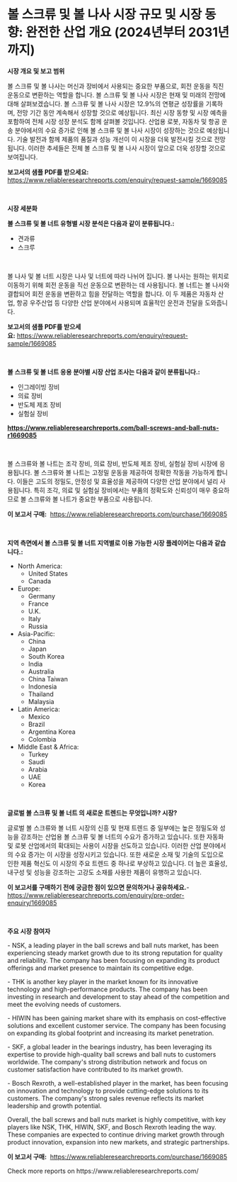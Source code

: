 <p><h1>볼 스크류 및 볼 나사 시장 규모 및 시장 동향: 완전한 산업 개요 (2024년부터 2031년까지)</h1></p><p><strong>시장 개요 및 보고 범위</strong></p>
<p><p>볼 스크류 및 볼 나사는 머신과 장비에서 사용되는 중요한 부품으로, 회전 운동을 직진 운동으로 변환하는 역할을 합니다. 볼 스크류 및 볼 나사 시장은 현재 및 미래의 전망에 대해 살펴보겠습니다. 볼 스크류 및 볼 나사 시장은 12.9%의 연평균 성장률을 기록하며, 전망 기간 동안 계속해서 성장할 것으로 예상됩니다. 최신 시장 동향 및 시장 예측을 포함하여 전체 시장 성장 분석도 함께 살펴볼 것입니다. 산업용 로봇, 자동차 및 항공 운송 분야에서의 수요 증가로 인해 볼 스크류 및 볼 나사 시장이 성장하는 것으로 예상됩니다. 기술 발전과 함께 제품의 품질과 성능 개선이 이 시장을 더욱 발전시킬 것으로 전망됩니다. 이러한 추세들은 전체 볼 스크류 및 볼 나사 시장이 앞으로 더욱 성장할 것으로 보여집니다.</p></p>
<p><strong>보고서의 샘플 PDF를 받으세요:</strong> <a href="https://www.reliableresearchreports.com/enquiry/request-sample/1669085">https://www.reliableresearchreports.com/enquiry/request-sample/1669085</a></p>
<p>&nbsp;</p>
<p><strong>시장 세분화</strong></p>
<p><strong>볼 스크류 및 볼 너트 유형별 시장 분석은 다음과 같이 분류됩니다.:</strong></p>
<p><ul><li>견과류</li><li>스크루</li></ul></p>
<p>&nbsp;</p>
<p><p>볼 나사 및 볼 너트 시장은 나사 및 너트에 따라 나뉘어 집니다. 볼 나사는 원하는 위치로 이동하기 위해 회전 운동을 직선 운동으로 변환하는 데 사용됩니다. 볼 너트는 볼 나사와 결합되어 회전 운동을 변환하고 힘을 전달하는 역할을 합니다. 이 두 제품은 자동차 산업, 항공 우주산업 등 다양한 산업 분야에서 사용되며 효율적인 운전과 전달을 도와줍니다.</p></p>
<p><strong>보고서의 샘플 PDF를 받으세요:</strong>&nbsp;<a href="https://www.reliableresearchreports.com/enquiry/request-sample/1669085">https://www.reliableresearchreports.com/enquiry/request-sample/1669085</a></p>
<p>&nbsp;</p>
<p><strong> 볼 스크류 및 볼 너트 응용 분야별 시장 산업 조사는 다음과 같이 분류됩니다.:</strong></p>
<p><ul><li>인그레이빙 장비</li><li>의료 장비</li><li>반도체 제조 장비</li><li>실험실 장비</li></ul></p>
<p><strong><a href="https://www.reliableresearchreports.com/ball-screws-and-ball-nuts-r1669085">https://www.reliableresearchreports.com/ball-screws-and-ball-nuts-r1669085</a></strong></p>
<p>&nbsp;</p>
<p><p>볼 스크류와 볼 나트는 조각 장비, 의료 장비, 반도체 제조 장비, 실험실 장비 시장에 응용됩니다. 볼 스크류와 볼 나트는 고정밀 운동을 제공하여 정확한 작동을 가능하게 합니다. 이들은 고도의 정밀도, 안정성 및 효율성을 제공하여 다양한 산업 분야에서 널리 사용됩니다. 특히 조각, 의료 및 실험실 장비에서는 부품의 정확도와 신뢰성이 매우 중요하므로 볼 스크류와 볼 나트가 중요한 부품으로 사용됩니다.</p></p>
<p><strong>이 보고서 구매:</strong>&nbsp; <a href="https://www.reliableresearchreports.com/purchase/1669085">https://www.reliableresearchreports.com/purchase/1669085</a></p>
<p>&nbsp;</p>
<p><strong>지역 측면에서 볼 스크류 및 볼 너트 지역별로 이용 가능한 시장 플레이어는 다음과 같습니다.:</strong></p>
<p><ul>
    <li>
        North America:
        <ul>
            <li>United States</li>
            <li>Canada</li>
        </ul>
    </li>
    <li>
        Europe:
        <ul>
            <li>Germany</li>
            <li>France</li>
            <li>U.K.</li>
            <li>Italy</li>
            <li>Russia</li>
        </ul>
    </li>
    <li>
        Asia-Pacific:
        <ul>
            <li>China</li>
            <li>Japan</li>
            <li>South Korea</li>
            <li>India</li>
            <li>Australia</li>
            <li>China Taiwan</li>
            <li>Indonesia</li>
            <li>Thailand</li>
            <li>Malaysia</li>
        </ul>
    </li>
    <li>
        Latin America:
        <ul>
            <li>Mexico</li>
            <li>Brazil</li>
            <li>Argentina Korea</li>
            <li>Colombia</li>
        </ul>
    </li>
    <li>
        Middle East & Africa:
        <ul>
            <li>Turkey</li>
            <li>Saudi</li>
            <li>Arabia</li>
            <li>UAE</li>
            <li>Korea</li>
        </ul>
    </li>
    </ul></p>
<p>&nbsp;</p>
<p><strong>글로벌 볼 스크류 및 볼 너트 의 새로운 트렌드는 무엇입니까? 시장?</strong></p>
<p><p>글로벌 볼 스크류와 볼 너트 시장의 신흥 및 현재 트렌드 중 일부에는 높은 정밀도와 성능을 강조하는 산업용 볼 스크류 및 볼 너트의 수요가 증가하고 있습니다. 또한 자동화 및 로봇 산업에서의 확대되는 사용이 시장을 선도하고 있습니다. 이러한 산업 분야에서의 수요 증가는 이 시장을 성장시키고 있습니다. 또한 새로운 소재 및 기술의 도입으로 인한 제품 혁신도 이 시장의 주요 트렌드 중 하나로 부상하고 있습니다. 더 높은 효율성, 내구성 및 성능을 강조하는 고강도 소재를 사용한 제품이 유행하고 있습니다.</p></p>
<p><strong>이 보고서를 구매하기 전에 궁금한 점이 있으면 문의하거나 공유하세요.</strong>- <a href="https://www.reliableresearchreports.com/enquiry/pre-order-enquiry/1669085">https://www.reliableresearchreports.com/enquiry/pre-order-enquiry/1669085</a></p>
<p>&nbsp;</p>
<p><strong>주요 시장 참여자</strong></p>
<p><p>- NSK, a leading player in the ball screws and ball nuts market, has been experiencing steady market growth due to its strong reputation for quality and reliability. The company has been focusing on expanding its product offerings and market presence to maintain its competitive edge.</p><p>- THK is another key player in the market known for its innovative technology and high-performance products. The company has been investing in research and development to stay ahead of the competition and meet the evolving needs of customers.</p><p>- HIWIN has been gaining market share with its emphasis on cost-effective solutions and excellent customer service. The company has been focusing on expanding its global footprint and increasing its market penetration.</p><p>- SKF, a global leader in the bearings industry, has been leveraging its expertise to provide high-quality ball screws and ball nuts to customers worldwide. The company's strong distribution network and focus on customer satisfaction have contributed to its market growth.</p><p>- Bosch Rexroth, a well-established player in the market, has been focusing on innovation and technology to provide cutting-edge solutions to its customers. The company's strong sales revenue reflects its market leadership and growth potential.</p><p>Overall, the ball screws and ball nuts market is highly competitive, with key players like NSK, THK, HIWIN, SKF, and Bosch Rexroth leading the way. These companies are expected to continue driving market growth through product innovation, expansion into new markets, and strategic partnerships.</p></p>
<p><strong>이 보고서 구매:</strong>&nbsp;&nbsp;<a href="https://www.reliableresearchreports.com/purchase/1669085">https://www.reliableresearchreports.com/purchase/1669085</a></p>
<p>Check more reports on https://www.reliableresearchreports.com/</p>